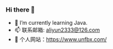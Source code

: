 ### Hi there 👋

- 🌱 I’m currently learning Java.
- 📫 联系邮箱: aliyun2333@126.com
- 🔗 个人网站：https://www.unfbx.com/
<!--
**Grt1228/Grt1228** is a ✨ _special_ ✨ repository because its `README.md` (this file) appears on your GitHub profile.

Here are some ideas to get you started:
- 💬 联系邮箱：aliyun2333@126.com
- 🔭 I’m currently working on ...
- 🌱 I’m currently learning ...
- 👯 I’m looking to collaborate on ...
- 🤔 I’m looking for help with ...
- 💬 Ask me about ...
- 📫 How to reach me: ...
- 😄 Pronouns: ...
- ⚡ Fun fact: ...
-->
